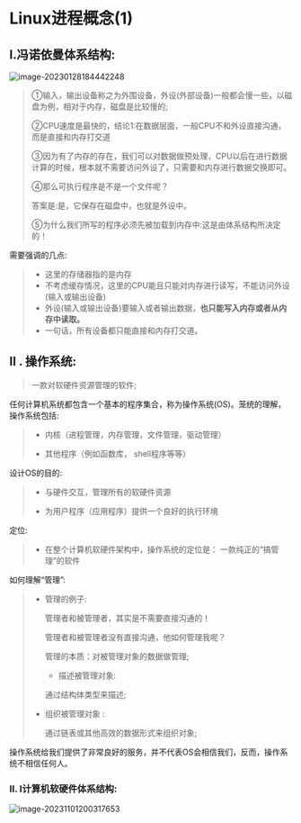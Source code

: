 # Linux进程概念(1)



## Ⅰ.冯诺依曼体系结构:

![image-20230128184442248](https://gitee.com/slow-heating-shaanxi-people/pictrue/raw/master/pmm/image-20230128184442248.png)

> ①输入，输出设备称之为外围设备，外设(外部设备)一般都会慢一些，以磁盘为例，相对于内存，磁盘是比较慢的;
>
> ②CPU速度是最快的，结论1:在数据层面，一般CPU不和外设直接沟通，而是直接和内存打交道
>
> ③因为有了内存的存在，我们可以对数据做预处理，CPU以后在进行数据计算的时候，根本就不需要访问外设了，只需要和内存进行数据交换即可。
>
> ④那么可执行程序是不是一个文件呢？
>
> 答案是:是，它保存在磁盘中，也就是外设中。
>
> ⑤为什么我们所写的程序必须先被加载到内存中:这是由体系结构所决定的！

需要强调的几点:

> - 这里的存储器指的是内存
> - 不考虑缓存情况，这里的CPU能且只能对内存进行读写，不能访问外设(输入或输出设备)
> - 外设(输入或输出设备)要输入或者输出数据，**也只能写入内存或者从内存中读取。**
> - 一句话，所有设备都只能直接和内存打交道。  

## Ⅱ . 操作系统:

> 一款对软硬件资源管理的软件;

任何计算机系统都包含一个基本的程序集合，称为操作系统(OS)。笼统的理解，操作系统包括:

> - 内核（进程管理，内存管理，文件管理，驱动管理）
>
> - 其他程序（例如函数库， shell程序等等）  

设计OS的目的:

> - 与硬件交互，管理所有的软硬件资源
>
> - 为用户程序（应用程序）提供一个良好的执行环境  

定位:

> - 在整个计算机软硬件架构中，操作系统的定位是： 一款纯正的“搞管理”的软件  

如何理解“管理”:

> - 管理的例子:
>
>   管理者和被管理者，其实是不需要直接沟通的！
>
>   管理者和被管理者没有直接沟通，他如何管理我呢？
>
>   管理的本质：对被管理对象的数据做管理;
>
>   - 描述被管理对象:
>
>   通过结构体类型来描述;
>
> - 组织被管理对象 :
>
>   通过链表或其他高效的数据形式来组织对象;

操作系统给我们提供了非常良好的服务，并不代表OS会相信我们，反而，操作系统不相信任何人。

### Ⅱ. Ⅰ计算机软硬件体系结构:  

![image-20231101200317653](https://gitee.com/slow-heating-shaanxi-people/pictrue/raw/master/pmm/image-20231101200317653.png)


